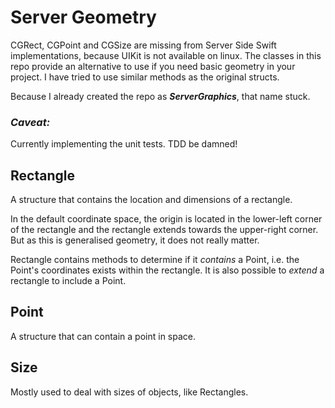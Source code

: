 # Server Geometry
CGRect, CGPoint and CGSize are missing from Server Side Swift implementations, because UIKit is not available on linux. The classes in this repo provide an alternative to use if you need basic geometry in your project.
I have tried to use similar methods as the original structs.

Because I already created the repo as ___ServerGraphics___, that name stuck.

### _Caveat:_
Currently implementing the unit tests. TDD be damned!

## Rectangle
A structure that contains the location and dimensions of a rectangle.
 
In the default coordinate space, the origin is located in the lower-left corner of the rectangle and the rectangle extends towards the upper-right corner. But as this is generalised geometry, it does not really matter.

Rectangle contains methods to determine if it _contains_ a Point, i.e. the Point's coordinates exists within the rectangle.
It is also possible to _extend_ a rectangle to include a Point.

## Point
A structure that can contain a point in space.

## Size
Mostly used to deal with sizes of objects, like Rectangles.
